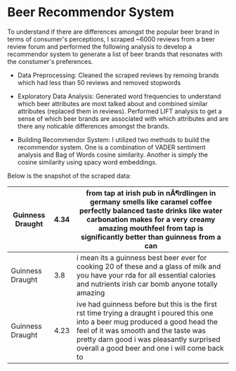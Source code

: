 # Beer Recommendor System

To understand if there are differences amongst the popular beer brand in terms of consumer's perceptions, I scraped ~6000 reviews from a beer review forum and performed the following analysis to develop a recommendor system to generate a list of beer brands that resonates with the constumer's preferences.

- Data Preprocessing: 
Cleaned the scraped reviews by remoing brands which had less than 50 reviews and removed stopwords

- Exploratory Data Analysis:
Generated word frequencies to understand which beer attributes are most talked about and combined similar attributes (replaced them in reviews). Performed LIFT analysis to get a sense of which beer brands are associated with which attributes and are there any noticable differences amongst the brands.

- Building Recommendor System:
I utilized two methods to build the recommendor system. One is a combination of VADER sentiment analysis and Bag of Words cosine similarity. Another is simply the cosine similarity using spacy word embeddings.


Below is the snapshot of the scraped data:

| Guinness Draught | 4.34 | from tap at irish pub in nÃ¶rdlingen in germany smells like caramel coffee perfectly balanced taste drinks like water carbonation makes for a very creamy amazing mouthfeel from tap is significantly better than guinness from a can                                  |
| ---------------- | ---- | ---------------------------------------------------------------------------------------------------------------------------------------------------------------------------------------------------------------------------------------------------------------------- |
| Guinness Draught | 3.8  | i mean its a guinness best beer ever for cooking 20 of these and a glass of milk and you have your rda for all essential calories and nutrients irish car bomb anyone totally amazing                                                                                  |
| Guinness Draught | 4.23 | ive had guinness before but this is the first rst time trying a draught i poured this one into a beer mug produced a good head the feel of it was smooth and the taste was pretty darn good i was pleasantly surprised overall a good beer and one i will come back to |



